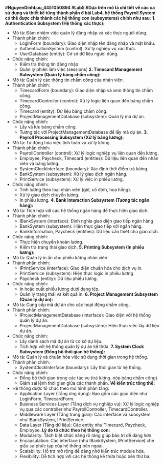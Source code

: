 **#NguyenDinhLuu_4451050894
#Lab5
#Dựa trên mô tả chi tiết về các ca sử dụng và thiết kế từng thành phần ở bài Lab4, hệ thống Payroll System có thể được chia thành các hệ thống con (subsystems) chính như sau:**
**1. Authentication Subsystem (Hệ thống xác thực):**
- Mô tả: Đảm nhiệm việc quản lý đăng nhập và xác thực người dùng.
- Thành phần chính:
    + LoginForm (boundary): Giao diện nhập tên đăng nhập và mật khẩu.
    + AuthenticationSystem (control): Xử lý nghiệp vụ xác thực.
    + UserDatabase (entity): Cơ sở dữ liệu người dùng.
- Chức năng chính:
    + Kiểm tra thông tin đăng nhập
    + Quản lý phiên làm việc (sessions)
**2. Timecard Management Subsystem (Quản lý bảng chấm công):**
- Mô tả: Quản lý các thông tin chấm công của nhân viên.
- Thành phần chính:
    + TimecardForm (boundary): Giao diện nhập và xem thông tin chấm công.
    + TimecardController (control): Xử lý logic liên quan đến bảng chấm công.
    + Timecard (entity): Dữ liệu bảng chấm công.
    + ProjectManagementDatabase (subsystem): Quản lý mã dự án.
- Chức năng chính:
    + Lấy và lưu bảng chấm công.
    + Tương tác với ProjectManagementDatabase để lấy mã dự án.
**3.  Payroll Processing Subsystem (Xử lý bảng lương):**
- Mô tả: Tự động hóa việc tính toán và xử lý lương.
- Thành phần chính: 
    + PayrollController (control): Xử lý logic nghiệp vụ liên quan đến lương.
    + Employee, Paycheck, Timecard (entities): Dữ liệu liên quan đến nhân viên và bảng lương.
    + SystemClockInterface (boundary): Xác định thời điểm trả lương.
    + BankSystem (subsystem): Xử lý giao dịch ngân hàng.
    + PrintService (subsystem): Xử lý việc in phiếu lương.
- Chức năng chính:
    + Tính lương theo loại nhân viên (giờ, cố định, hoa hồng).
    + Xử lý giao dịch chuyển lương.
    + In phiếu lương.
**4. Bank Interaction Subsystem (Tương tác ngân hàng):**
- Mô tả: Tích hợp với các hệ thống ngân hàng để thực hiện giao dịch.
- Thành phần chính:
    + IBankSystem (interface): Định nghĩa giao diện giao tiếp ngân hàng.
    + BankSystem (subsystem): Hiện thực giao tiếp với ngân hàng.
    + BankInformation, Paycheck (entities): Dữ liệu cần thiết cho giao dịch.
- Chức năng chính:
    + Thực hiện chuyển khoản lương.
    + Kiểm tra trạng thái giao dịch.
**5. Printing Subsystem (In phiếu lương):**
- Mô tả: Quản lý in ấn cho phiếu lương nhân viên 
- Thành phần chính:
    + IPrintService (interface): Giao diện chuẩn hóa cho dịch vụ in.
    + PrintService (subsystem): Hiện thực logic in phiếu lương.
    + Paycheck (entity): Dữ liệu phiếu lương.
- Chức năng chính:
    + In hoặc xuất phiếu lương dưới dạng tệp.
    + Quản lý trạng thái và kết quả in.
**6. Project Management Subsystem (Quản lý dự án):**
- Mô tả: Cung cấp mã dự án cho các hoạt động chấm công.
- Thành phần chính:
    + IProjectManagementDatabase (interface): Giao diện với hệ thống quản lý dự án.
    + ProjectManagementDatabase (subsystem): Hiện thực việc lấy dữ liệu dự án.
- Chức năng chính:
    + Lấy danh sách mã dự án từ cơ sở dự liệu.
    + Tích hợp với hệ thống quản lý dự án kế thừa.
**7. System Clock Subsystem (Đồng bộ thời gian hệ thống):**
- Mô tả: Quản lý và chuẩn hóa việc sử dụng thời gian trong hệ thống.
- Thành phần chính:
    + SystemClockInterface (boundary): Lấy thời gian từ hệ thống.
- Chức năng chính:
    + Đồng bộ thời gian trong các tác vụ (trả lương, nộp bảng chấm công).
    + Giảm sai lệnh thời gian giữa các thành phần.
**Về kiến trúc tổng thể:**
- Hệ thống được tổ chức theo mô hình phân tầng:
    + Application Layer (Tầng ứng dụng): Bao gồm các giao diện như LoginForm, TimecardForm.
    + Business Services Layer (Tầng dịch vụ nghiệp vụ): Xử lý logic nghiệp vụ qua các controller như PayrollController, TimecardController.
    + Middleware Layer (Tầng trung gian): Các interface và subsystem như IBankSystem, IPrintService.
    + Data Layer (Tầng dữ liệu): Các entity như Timecard, Paycheck, Employee.
**Lý do tổ chức theo hệ thống con:**
    + Modularity: Tách biệt chức năng rõ ràng giúp bảo trì dễ dàng hơn.
    + Encapsulation: Các interface (như IBankSystem, IPrintService) che giấu sự phức tạp của hệ thống bên ngoài.
    + Scalability: Hỗ trợ mở rộng dễ dàng nhờ kiến trúc module hóa.
    + Flexibility: Dễ tích hợp với các hệ thống kế thừa hoặc bên thứ ba.



